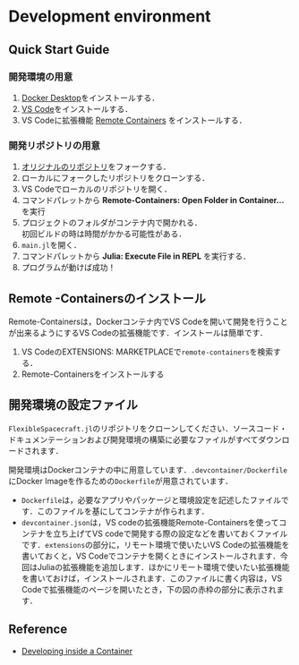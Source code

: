 # Development environment

## Quick Start Guide

### 開発環境の用意

1. [Docker Desktop](https://www.docker.com/products/docker-desktop)をインストールする．
2. [VS Code](https://code.visualstudio.com/)をインストールする．
3. VS Codeに拡張機能 [Remote Containers](https://marketplace.visualstudio.com/items?itemName=ms-vscode-remote.remote-containers) をインストールする．

### 開発リポジトリの用意

1. [オリジナルのリポジトリ](https://github.com/Mizu49/FlexibleSpacecraft.jl)をフォークする．
2. ローカルにフォークしたリポジトリをクローンする．
3. VS Codeでローカルのリポジトリを開く．
4. コマンドパレットから **Remote-Containers: Open Folder in Container...** を実行
5. プロジェクトのフォルダがコンテナ内で開かれる．  
   初回ビルドの時は時間がかかる可能性がある．
6. `main.jl`を開く．
7. コマンドパレットから **Julia: Execute File in REPL** を実行する．
8. プログラムが動けば成功！

## Remote -Containersのインストール

Remote-Containersは，Dockerコンテナ内でVS Codeを開いて開発を行うことが出来るようにするVS Codeの拡張機能です．インストールは簡単です．

1. VS CodeのEXTENSIONS: MARKETPLACEで`remote-containers`を検索する．
1. Remote-Containersをインストールする

## 開発環境の設定ファイル

`FlexibleSpacecraft.jl`のリポジトリをクローンしてください．ソースコード・ドキュメンテーションおよび開発環境の構築に必要なファイルがすべてダウンロードされます．

開発環境はDockerコンテナの中に用意しています．`.devcontainer/Dockerfile`にDocker Imageを作るための`Dockerfile`が用意されています．

- `Dockerfile`は，必要なアプリやパッケージと環境設定を記述したファイルです．このファイルを基にしてコンテナが作られます．
- `devcontainer.json`は，VS codeの拡張機能Remote-Containersを使ってコンテナを立ち上げてVS codeで開発する際の設定などを書いておくファイルです．`extensions`の部分に，リモート環境で使いたいVS Codeの拡張機能を書いておくと，VS Codeでコンテナを開くときにインストールされます．今回はJuliaの拡張機能を追加します．ほかにリモート環境で使いたい拡張機能を書いておけば，インストールされます．このファイルに書く内容は，VS Codeで拡張機能のページを開いたとき，下の図の赤枠の部分に表示されます．

## Reference

- [Developing inside a Container](https://code.visualstudio.com/docs/remote/containers)
